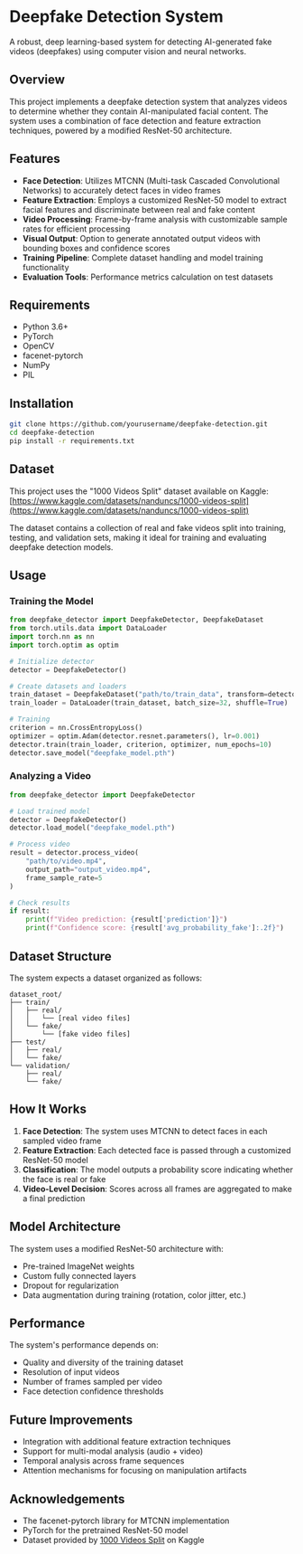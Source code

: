 # Deepfake Detection System

A robust, deep learning-based system for detecting AI-generated fake videos (deepfakes) using computer vision and neural networks.

## Overview

This project implements a deepfake detection system that analyzes videos to determine whether they contain AI-manipulated facial content. The system uses a combination of face detection and feature extraction techniques, powered by a modified ResNet-50 architecture.

## Features

- **Face Detection**: Utilizes MTCNN (Multi-task Cascaded Convolutional Networks) to accurately detect faces in video frames
- **Feature Extraction**: Employs a customized ResNet-50 model to extract facial features and discriminate between real and fake content
- **Video Processing**: Frame-by-frame analysis with customizable sample rates for efficient processing
- **Visual Output**: Option to generate annotated output videos with bounding boxes and confidence scores
- **Training Pipeline**: Complete dataset handling and model training functionality
- **Evaluation Tools**: Performance metrics calculation on test datasets

## Requirements

- Python 3.6+
- PyTorch
- OpenCV
- facenet-pytorch
- NumPy
- PIL

## Installation

```bash
git clone https://github.com/yourusername/deepfake-detection.git
cd deepfake-detection
pip install -r requirements.txt
```

## Dataset

This project uses the "1000 Videos Split" dataset available on Kaggle:
[https://www.kaggle.com/datasets/nanduncs/1000-videos-split](https://www.kaggle.com/datasets/nanduncs/1000-videos-split)

The dataset contains a collection of real and fake videos split into training, testing, and validation sets, making it ideal for training and evaluating deepfake detection models.

## Usage

### Training the Model

```python
from deepfake_detector import DeepfakeDetector, DeepfakeDataset
from torch.utils.data import DataLoader
import torch.nn as nn
import torch.optim as optim

# Initialize detector
detector = DeepfakeDetector()

# Create datasets and loaders
train_dataset = DeepfakeDataset("path/to/train_data", transform=detector.transform)
train_loader = DataLoader(train_dataset, batch_size=32, shuffle=True)

# Training
criterion = nn.CrossEntropyLoss()
optimizer = optim.Adam(detector.resnet.parameters(), lr=0.001)
detector.train(train_loader, criterion, optimizer, num_epochs=10)
detector.save_model("deepfake_model.pth")
```

### Analyzing a Video

```python
from deepfake_detector import DeepfakeDetector

# Load trained model
detector = DeepfakeDetector()
detector.load_model("deepfake_model.pth")

# Process video
result = detector.process_video(
    "path/to/video.mp4", 
    output_path="output_video.mp4",
    frame_sample_rate=5
)

# Check results
if result:
    print(f"Video prediction: {result['prediction']}")
    print(f"Confidence score: {result['avg_probability_fake']:.2f}")
```

## Dataset Structure

The system expects a dataset organized as follows:

```
dataset_root/
├── train/
│   ├── real/
│   │   └── [real video files]
│   └── fake/
│       └── [fake video files]
├── test/
│   ├── real/
│   └── fake/
└── validation/
    ├── real/
    └── fake/
```

## How It Works

1. **Face Detection**: The system uses MTCNN to detect faces in each sampled video frame
2. **Feature Extraction**: Each detected face is passed through a customized ResNet-50 model
3. **Classification**: The model outputs a probability score indicating whether the face is real or fake
4. **Video-Level Decision**: Scores across all frames are aggregated to make a final prediction

## Model Architecture

The system uses a modified ResNet-50 architecture with:
- Pre-trained ImageNet weights
- Custom fully connected layers
- Dropout for regularization
- Data augmentation during training (rotation, color jitter, etc.)

## Performance

The system's performance depends on:
- Quality and diversity of the training dataset
- Resolution of input videos
- Number of frames sampled per video
- Face detection confidence thresholds

## Future Improvements

- Integration with additional feature extraction techniques
- Support for multi-modal analysis (audio + video)
- Temporal analysis across frame sequences
- Attention mechanisms for focusing on manipulation artifacts

## Acknowledgements

- The facenet-pytorch library for MTCNN implementation
- PyTorch for the pretrained ResNet-50 model
- Dataset provided by [1000 Videos Split](https://www.kaggle.com/datasets/nanduncs/1000-videos-split) on Kaggle
